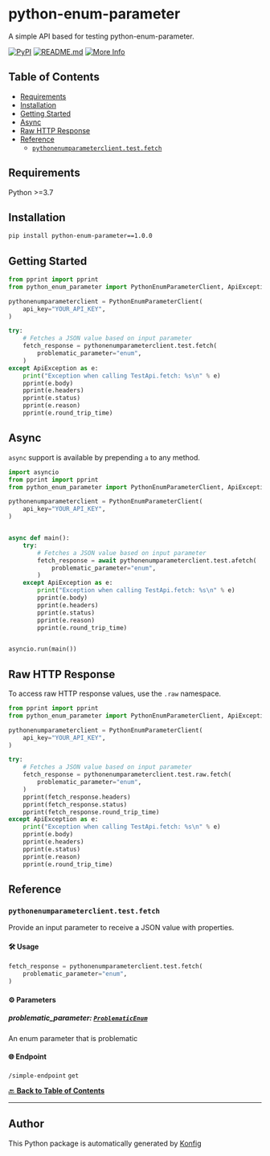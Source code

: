 # python-enum-parameter<a id="python-enum-parameter"></a>

A simple API based for testing python-enum-parameter.


[![PyPI](https://img.shields.io/badge/PyPI-v1.0.0-blue)](https://pypi.org/project/python-enum-parameter/1.0.0)
[![README.md](https://img.shields.io/badge/README-Click%20Here-green)](https://github.com/konfig-dev/konfig/tree/main/python#readme)
[![More Info](https://img.shields.io/badge/More%20Info-Click%20Here-orange)](http://example.com/support)

## Table of Contents<a id="table-of-contents"></a>

<!-- toc -->

- [Requirements](#requirements)
- [Installation](#installation)
- [Getting Started](#getting-started)
- [Async](#async)
- [Raw HTTP Response](#raw-http-response)
- [Reference](#reference)
  * [`pythonenumparameterclient.test.fetch`](#pythonenumparameterclienttestfetch)

<!-- tocstop -->

## Requirements<a id="requirements"></a>

Python >=3.7

## Installation<a id="installation"></a>

```sh
pip install python-enum-parameter==1.0.0
```

## Getting Started<a id="getting-started"></a>

```python
from pprint import pprint
from python_enum_parameter import PythonEnumParameterClient, ApiException

pythonenumparameterclient = PythonEnumParameterClient(
    api_key="YOUR_API_KEY",
)

try:
    # Fetches a JSON value based on input parameter
    fetch_response = pythonenumparameterclient.test.fetch(
        problematic_parameter="enum",
    )
except ApiException as e:
    print("Exception when calling TestApi.fetch: %s\n" % e)
    pprint(e.body)
    pprint(e.headers)
    pprint(e.status)
    pprint(e.reason)
    pprint(e.round_trip_time)
```

## Async<a id="async"></a>

`async` support is available by prepending `a` to any method.

```python
import asyncio
from pprint import pprint
from python_enum_parameter import PythonEnumParameterClient, ApiException

pythonenumparameterclient = PythonEnumParameterClient(
    api_key="YOUR_API_KEY",
)


async def main():
    try:
        # Fetches a JSON value based on input parameter
        fetch_response = await pythonenumparameterclient.test.afetch(
            problematic_parameter="enum",
        )
    except ApiException as e:
        print("Exception when calling TestApi.fetch: %s\n" % e)
        pprint(e.body)
        pprint(e.headers)
        pprint(e.status)
        pprint(e.reason)
        pprint(e.round_trip_time)


asyncio.run(main())
```

## Raw HTTP Response<a id="raw-http-response"></a>

To access raw HTTP response values, use the `.raw` namespace.

```python
from pprint import pprint
from python_enum_parameter import PythonEnumParameterClient, ApiException

pythonenumparameterclient = PythonEnumParameterClient(
    api_key="YOUR_API_KEY",
)

try:
    # Fetches a JSON value based on input parameter
    fetch_response = pythonenumparameterclient.test.raw.fetch(
        problematic_parameter="enum",
    )
    pprint(fetch_response.headers)
    pprint(fetch_response.status)
    pprint(fetch_response.round_trip_time)
except ApiException as e:
    print("Exception when calling TestApi.fetch: %s\n" % e)
    pprint(e.body)
    pprint(e.headers)
    pprint(e.status)
    pprint(e.reason)
    pprint(e.round_trip_time)
```


## Reference<a id="reference"></a>
### `pythonenumparameterclient.test.fetch`<a id="pythonenumparameterclienttestfetch"></a>

Provide an input parameter to receive a JSON value with properties.

#### 🛠️ Usage<a id="🛠️-usage"></a>

```python
fetch_response = pythonenumparameterclient.test.fetch(
    problematic_parameter="enum",
)
```

#### ⚙️ Parameters<a id="⚙️-parameters"></a>

##### problematic_parameter: [`ProblematicEnum`](./python_enum_parameter/type/.py)<a id="problematic_parameter-problematicenumpython_enum_parametertypepy"></a>

An enum parameter that is problematic

#### 🌐 Endpoint<a id="🌐-endpoint"></a>

`/simple-endpoint` `get`

[🔙 **Back to Table of Contents**](#table-of-contents)

---


## Author<a id="author"></a>
This Python package is automatically generated by [Konfig](https://konfigthis.com)
